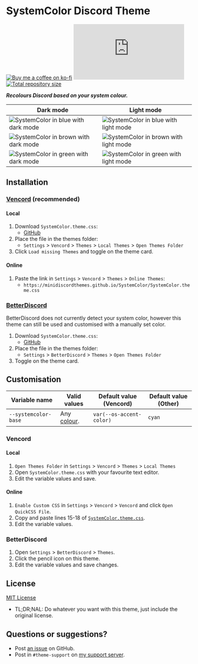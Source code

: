 [blue-dark]:        https://minidiscordthemes.github.io/SystemColor/preview/blue-dark.avif
[blue-light]:       https://minidiscordthemes.github.io/SystemColor/preview/blue-light.avif
[brown-dark]:       https://minidiscordthemes.github.io/SystemColor/preview/brown-dark.avif
[brown-light]:      https://minidiscordthemes.github.io/SystemColor/preview/brown-light.avif
[green-dark]:       https://minidiscordthemes.github.io/SystemColor/preview/green-dark.avif
[green-light]:      https://minidiscordthemes.github.io/SystemColor/preview/green-light.avif

[css-color]:        https://developer.mozilla.org/en-US/docs/Web/CSS/color_value
[discord]:          https://discord.gg/uy8nKQVatp

[BetterDiscord]:    https://betterdiscord.app/
[Vencord]:          https://github.com/Vendicated/Vencord

[shield-donate]:    https://img.shields.io/badge/Donate-ko--fi-orange?style=flat-square&logo=kofi&logoColor=orange
[ko-fi]:            https://ko-fi.com/saltssaumure "Buy me a coffee!"

[shield-bd-dl]:     https://img.shields.io/github/downloads/MiniDiscordThemes/SystemColor/SystemColor.theme.css?color=purple&label=Downloads&style=flat-square
[shield-repo-size]: https://img.shields.io/github/repo-size/MiniDiscordThemes/SystemColor?label=Repository&style=flat-square "Total size"

[github]:           https://github.com/MiniDiscordThemes/SystemColor
[issues]:           https://github.com/MiniDiscordThemes/SystemColor/issues
[license]:          https://github.com/MiniDiscordThemes/SystemColor/blob/main/LICENSE
[.theme.css]:       https://github.com/MiniDiscordThemes/SystemColor/blob/main/SystemColor.theme.css

[release-bd-gh]:    https://github.com/MiniDiscordThemes/SystemColor/releases/latest/download/SystemColor.theme.css "Get latest release"

# SystemColor Discord Theme
[![Buy me a coffee on ko-fi][shield-donate]][ko-fi]
[![Theme GitHub downloads][shield-bd-dl]][release-bd-gh]
[![Total repository size][shield-repo-size]][github]

***Recolours Discord based on your system colour.***

| Dark mode                                          | Light mode                                           |
| -------------------------------------------------- | ---------------------------------------------------- |
| ![SystemColor in blue with dark mode][blue-dark]   | ![SystemColor in blue with light mode][blue-light]   |
| ![SystemColor in brown with dark mode][brown-dark] | ![SystemColor in brown with light mode][brown-light] |
| ![SystemColor in green with dark mode][green-dark] | ![SystemColor in green with light mode][green-light] |

## Installation

### [Vencord][Vencord] (recommended)
#### Local
1. Download `SystemColor.theme.css`:
    - [GitHub][release-bd-gh]
2. Place the file in the themes folder:
    - `Settings` > `Vencord` > `Themes` > `Local Themes` > `Open Themes Folder`
3. Click `Load missing Themes` and toggle on the theme card.
#### Online
1. Paste the link in `Settings` > `Vencord` > `Themes` > `Online Themes`:
    - `https://minidiscordthemes.github.io/SystemColor/SystemColor.theme.css`

### [BetterDiscord][BetterDiscord]
BetterDiscord does not currently detect your system color, however this theme can still be used and customised with a manually set color.
1. Download `SystemColor.theme.css`:
    - [GitHub][release-bd-gh]
2. Place the file in the themes folder:
    - `Settings` > `BetterDiscord` > `Themes` > `Open Themes Folder`
3. Toggle on the theme card.

## Customisation

| Variable name        | Valid values             | Default value (Vencord)  | Default value (Other) |
| -------------------- | ------------------------ | ------------------------ | --------------------- |
| `--systemcolor-base` | Any [colour][css-color]. | `var(--os-accent-color)` | `cyan`                |

### Vencord
#### Local
1. `Open Themes Folder` in `Settings` > `Vencord` > `Themes` > `Local Themes`
2. Open `SystemColor.theme.css` with your favourite text editor.
3. Edit the variable values and save.
#### Online
1. `Enable Custom CSS` in `Settings` > `Vencord` > `Vencord` and click `Open QuickCSS File`.
2. Copy and paste lines 15-18 of [`SystemColor.theme.css`][.theme.css].
3. Edit the variable values.

### BetterDiscord
1. Open `Settings` > `BetterDiscord` > `Themes`.
2. Click the pencil icon on this theme.
3. Edit the variable values and save changes.

## License
[MIT License][license]
- <span title="Too long; didn't read; not a lawyer">TL;DR;NAL</span>: Do whatever you want with this theme, just include the original license.

## Questions or suggestions?
- Post [an issue][issues] on GitHub.
- Post in `#theme-support` on [my support server][discord].